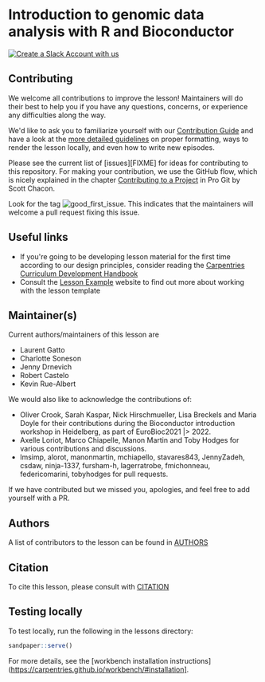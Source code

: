 # Introduction to genomic data analysis with R and Bioconductor

[![Create a Slack Account with us](https://img.shields.io/badge/Create_Slack_Account-The_Carpentries-071159.svg)](https://swc-slack-invite.herokuapp.com/)

## Contributing

We welcome all contributions to improve the lesson! Maintainers will
do their best to help you if you have any questions, concerns, or
experience any difficulties along the way.

We'd like to ask you to familiarize yourself with our [Contribution
Guide](CONTRIBUTING.md) and have a look at the [more detailed
guidelines][lesson-example] on proper formatting, ways to render the
lesson locally, and even how to write new episodes.

Please see the current list of [issues][FIXME] for ideas for
contributing to this repository. For making your contribution, we use
the GitHub flow, which is nicely explained in the chapter
[Contributing to a
Project](http://git-scm.com/book/en/v2/GitHub-Contributing-to-a-Project)
in Pro Git by Scott Chacon.

Look for the tag
![good\_first\_issue](https://img.shields.io/badge/-good%20first%20issue-gold.svg). This
indicates that the maintainers will welcome a pull request fixing this
issue.

## Useful links

- If you're going to be developing lesson material for the first time
  according to our design principles, consider reading the
  [Carpentries Curriculum Development Handbook][cdh]
- Consult the [Lesson Example][lesson-example] website to find out more about
  working with the lesson template

## Maintainer(s)

Current authors/maintainers of this lesson are

- Laurent Gatto
- Charlotte Soneson
- Jenny Drnevich
- Robert Castelo
- Kevin Rue-Albert

We would also like to acknowledge the contributions of:

- Oliver Crook, Sarah Kaspar, Nick Hirschmueller, Lisa Breckels and Maria Doyle for their contributions during the Bioconductor introduction workshop in Heidelberg, as part of EuroBioc2021 |> 2022.
- Axelle Loriot, Marco Chiapelle, Manon Martin and Toby Hodges for various contributions and discussions.
- lmsimp, alorot, manonmartin, mchiapello, stavares843, JennyZadeh, csdaw, ninja-1337, fursham-h, lagerratrobe, fmichonneau, federicomarini, tobyhodges for pull requests.

If we have contributed but we missed you, apologies, and feel free to add yourself with a PR.

## Authors

A list of contributors to the lesson can be found in [AUTHORS](AUTHORS)

## Citation

To cite this lesson, please consult with [CITATION](CITATION)

[lesson-example]: https://carpentries.github.io/lesson-example
[cdh]: https://cdh.carpentries.org

## Testing locally

To test locally, run the following in the lessons directory:

```r
sandpaper::serve()
```

For more details, see the [workbench installation
instructions](https://carpentries.github.io/workbench/#installation].
